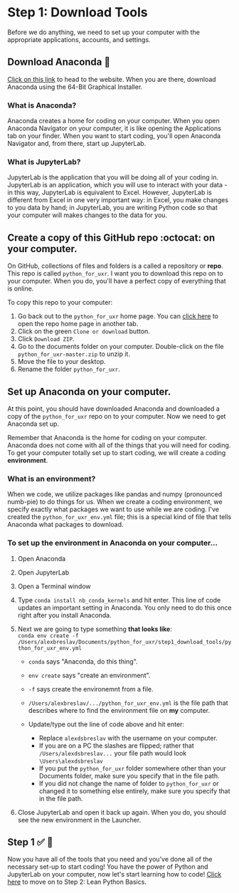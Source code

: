 # Step 1: Download Tools
Before we do anything, we need to set up your computer with the appropriate applications, accounts, and settings.

## Download Anaconda :snake:
[Click on this link](https://www.anaconda.com/distribution/) to head to the website. When you are there, download Anaconda using the 64-Bit Graphical Installer.
### What is Anaconda?
Anaconda creates a home for coding on your computer. When you open Anaconda Navigator on your computer, it is like opening the Applications tab on your finder. When you want to start coding, you'll open Anaconda Navigator and, from there, start up JupyterLab.
### What is JupyterLab?
JupyterLab is the application that you will be doing all of your coding in. JupyterLab is an application, which you will use to interact with your data - in this way, JupyterLab is equivalent to Excel. However, JupyterLab is different from Excel in one very important way: in Excel, you make changes to you data by hand; in JupyterLab, you are writing Python code so that your computer will makes changes to the data for you.

## Create a copy of this GitHub repo :octocat: on your computer.
On GitHub, collections of files and folders is a called a repository or **repo**. This repo is called `python_for_uxr`. I want you to download this repo on to your computer. When you do, you'll have a perfect copy of everything that is online. 

To copy this repo to your computer:
1. Go back out to the `python_for_uxr` home page. You can [click here](https://github.com/alexdsbreslav/python_for_uxr) to open the repo home page in another tab. 
2. Click on the green `Clone or download` button.
3. Click `Download ZIP`.
4. Go to the documents folder on your computer. Double-click on the file `python_for_uxr-master.zip` to unzip it.
5. Move the file to your desktop.
6. Rename the folder `python_for_uxr`.

## Set up Anaconda on your computer.
At this point, you should have downloaded Anaconda and downloaded a copy of the `python_for_uxr` repo on to your computer. Now we need to get Anaconda set up.

Remember that Anaconda is the home for coding on your computer. Anaconda does not come with all of the things that you will need for coding. To get your computer totally set up to start coding, we will create a coding **environment**.

### What is an environment?
When we code, we utilize packages like pandas and numpy (pronounced numb-pie) to do things for us. When we create a coding environment, we specify exactly what packages we want to use while we are coding. I've created the `python_for_uxr_env.yml` file; this is a special kind of file that tells Anaconda what packages to download.

### To set up the environment in Anaconda on your computer...
1. Open Anaconda
2. Open JupyterLab
3. Open a Terminal window
4. Type `conda install nb_conda_kernels` and hit enter. This line of code updates an important setting in Anaconda. You only need to do this once right after you install Anaconda.
5. Next we are going to type something **that looks like**:  
`conda env create -f /Users/alexbreslav/Documents/python_for_uxr/step1_download_tools/python_for_uxr_env.yml`
    - `conda` says "Anaconda, do this thing".
    - `env create` says "create an environment".
    - `-f` says create the environemnt from a file.
    - `/Users/alexbreslav/.../python_for_uxr_env.yml` is the file path that describes where to find the environment file on **my** computer.

    - Update/type out the line of code above and hit enter:
      - Replace `alexdsbreslav` with the username on your computer.
      - If you are on a PC the slashes are flipped; rather that `/Users/alexdsbreslav...` your file path would look `\Users\alexdsbreslav`
      - If you put the `python_for_uxr` folder somewhere other than your Documents folder, make sure you specify that in the file path.
      - If you did not change the name of folder to `python_for_uxr` or changed it to something else entirely, make sure you specify that in the file path.
  
6. Close JupyterLab and open it back up again. When you do, you should see the new environment in the Launcher.

## Step 1 :white_check_mark: :clap:
Now you have all of the tools that you need and you've done all of the necessary set-up to start coding! You have the power of Python and JupyterLab on your computer, now let's start learning how to code! [Click here](https://github.com/alexdsbreslav/python_for_uxr/tree/master/step2_learn_python_basics#step-2-learn-python-basics) to move on to Step 2: Lean Python Basics.

